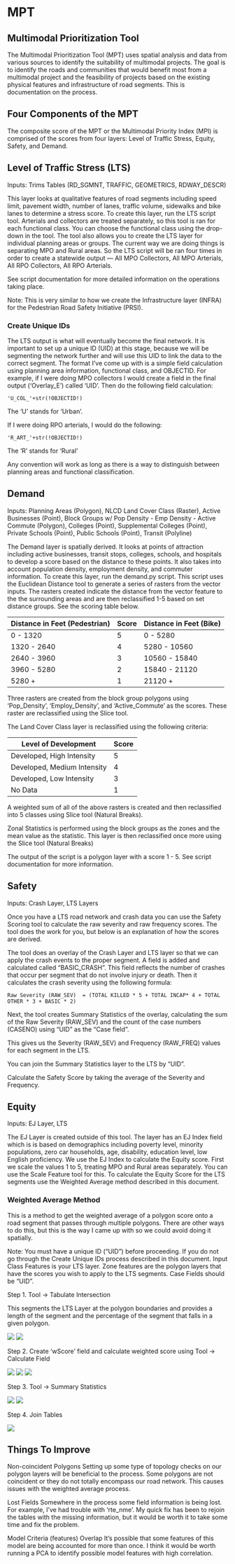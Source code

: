 # MPT
## Multimodal Prioritization Tool

The Multimodal Prioritization Tool (MPT) uses spatial analysis and data from various sources to identify the suitability of multimodal projects. The goal is to identify the roads and communities that would benefit most from a multimodal project and the feasibility of projects based on the existing physical features and infrastructure of road segments. This is documentation on the process.


## Four Components of the MPT

The composite score of the MPT or the Multimodal Priority Index (MPI) is comprised of the scores from four layers: Level of Traffic Stress, Equity, Safety, and Demand.


## Level of Traffic Stress (LTS)

Inputs: Trims Tables (RD_SGMNT, TRAFFIC, GEOMETRICS, RDWAY_DESCR)

This layer looks at qualitative features of road segments including speed limit, pavement width, number of lanes, traffic volume, sidewalks and bike lanes to determine a stress score. To create this layer, run the LTS script tool. Arterials and collectors are treated separately, so this tool is ran for each functional class. You can choose the functional class using the drop-down in the tool. The tool also allows you to create the LTS layer for individual planning areas or groups. The current way we are doing things is separating MPO and Rural areas. So the LTS script will be ran four times in order to create a statewide output — All MPO Collectors, All MPO Arterials, All RPO Collectors, All RPO Arterials. 

See script documentation for more detailed information on the operations taking place.

Note: This is very similar to how we create the Infrastructure layer (INFRA) for the Pedestrian Road Safety Initiative (PRSI).

### Create Unique IDs

The LTS output is what will eventually become the final network. It is important to set up a unique ID (UID) at this stage, because we will be segmenting the network further and will use this UID to link the data to the correct segment. The format I’ve come up with is a simple field calculation using planning area information, functional class, and OBJECTID. For example, if I were doing MPO collectors I would create a field in the final output (‘Overlay_E’) called ‘UID’. Then do the following field calculation:

`'U_COL_'+str(!OBJECTID!)`

The ‘U’ stands for ‘Urban’.

If I were doing RPO arterials, I would do the following:

`'R_ART_'+str(!OBJECTID!)`

The ‘R’ stands for ‘Rural’

Any convention will work as long as there is a way to distinguish between planning areas and functional classification.


## Demand

Inputs: Planning Areas (Polygon), NLCD Land Cover Class (Raster), Active Businesses (Point), Block Groups w/ Pop Density - Emp Density - Active Commute (Polygon), Colleges (Point), Supplemental Colleges (Point), Private Schools (Point), Public Schools (Point), Transit (Polyline)

The Demand layer is spatially derived. It looks at points of attraction including active businesses, transit stops, colleges, schools, and hospitals to develop a score based on the distance to these points. It also takes into account population density, employment density, and commuter information. To create this layer, run the demand.py script. This script uses the Euclidean Distance tool to generate a series of rasters from the vector inputs. The rasters created indicate the distance from the vector feature to the the surrounding areas and are then reclassified 1-5 based on set distance groups. See the scoring table below.

| Distance in Feet (Pedestrian) | Score | Distance in Feet (Bike)       | 
| ----------------------------- | ----- | ----------------------------- | 
| 0 - 1320                      | 5     | 0 - 5280                      | 
| 1320 - 2640                   | 4     | 5280 - 10560                  | 
| 2640 - 3960                   | 3     | 10560 - 15840                 | 
| 3960  - 5280                  | 2     | 15840 - 21120                 | 
| 5280 +                        | 1     | 21120 +                       | 


Three rasters are created from the block group polygons using ‘Pop_Density’, ‘Employ_Density’, and ‘Active_Commute’ as the scores. These raster are reclassified using the Slice tool. 

The Land Cover Class layer is reclassified using the following criteria:

| Level of Development        | Score |
| --------------------------- | ----- |
| Developed, High Intensity   | 5     |
| Developed, Medium Intensity | 4     |
| Developed, Low Intensity    | 3     |
| No Data                     | 1     |

A weighted sum of all of the above rasters is created and then reclassified into 5 classes using Slice tool (Natural Breaks).

Zonal Statistics is performed using the block groups as the zones and the mean value as the statistic. This layer is then reclassified once more using the Slice tool (Natural Breaks) 

The output of the script is a polygon layer with a score 1 - 5. See script documentation for more information.

## Safety

Inputs: Crash Layer, LTS Layers

Once you have a LTS road network and crash data you can use the Safety Scoring tool to calculate the raw severity and raw frequency scores. The tool does the work for you, but below is an explanation of how the scores are derived.

The tool does an overlay of the Crash Layer and LTS layer so that we can apply the crash events to the proper segment.  A field is added and calculated called “BASIC_CRASH”. This field reflects the number of crashes that occur per segment that do not involve injury or death. Then it calculates the crash severity using the following formula:

`Raw Severity (RAW_SEV)  = (TOTAL KILLED * 5 + TOTAL INCAP* 4 + TOTAL OTHER * 3 + BASIC * 2)`

Next, the tool creates Summary Statistics of the overlay, calculating the sum of the Raw Severity (RAW_SEV) and the count of the case numbers (CASENO) using “UID” as the “Case field”.

This gives us the Severity (RAW_SEV) and Frequency (RAW_FREQ) values for each segment in the LTS. 

You can join the Summary Statistics layer to the LTS by “UID”.

Calculate the Safety Score by taking the average of the Severity and Frequency.


## Equity

Inputs: EJ Layer, LTS

The EJ Layer is created outside of this tool. The layer has an EJ Index field which is is based on demographics including poverty level, minority populations, zero car households, age, disability, education level, low English proficiency. We use the EJ Index to calculate the Equity score. First we scale the values 1 to 5, treating MPO and Rural areas separately. You can use the Scale Feature tool for this. To calculate the Equity Score for the LTS segments use the Weighted Average method described in this document.


### Weighted Average Method

This is a method to get the weighted average of a polygon score onto a road segment that passes through multiple polygons. There are other ways to do this, but this is the way I came up with so we could avoid doing it spatially.

Note: You must have a unique ID (“UID”) before proceeding. If you do not go through the Create Unique IDs process described in this document.  Input Class Features is your LTS layer. Zone features are the polygon layers that have the scores you wish to apply to the LTS segments. Case Fields should be “UID”.

Step 1. Tool → Tabulate Intersection

This segments the LTS Layer at the polygon boundaries and provides a length of the segment and the percentage of the segment that falls in a given polygon.

![](https://paper-attachments.dropbox.com/s_8A2862899E9F54AC38A59AC29AFD0CEEF1083FEF37BCE17529AC3E3AA1C63DFD_1568122745656_TabInter.PNG)
![](https://paper-attachments.dropbox.com/s_8A2862899E9F54AC38A59AC29AFD0CEEF1083FEF37BCE17529AC3E3AA1C63DFD_1568122745665_tabinttable.PNG)


Step 2. Create ‘wScore’ field and calculate weighted score using Tool → Calculate Field

![](https://paper-attachments.dropbox.com/s_8A2862899E9F54AC38A59AC29AFD0CEEF1083FEF37BCE17529AC3E3AA1C63DFD_1568122865766_add+field.PNG)
![](https://paper-attachments.dropbox.com/s_8A2862899E9F54AC38A59AC29AFD0CEEF1083FEF37BCE17529AC3E3AA1C63DFD_1568122865772_CalcField.PNG)
![](https://paper-attachments.dropbox.com/s_8A2862899E9F54AC38A59AC29AFD0CEEF1083FEF37BCE17529AC3E3AA1C63DFD_1568122865781_tabinttable+2.PNG)


Step 3.  Tool → Summary Statistics

![](https://paper-attachments.dropbox.com/s_8A2862899E9F54AC38A59AC29AFD0CEEF1083FEF37BCE17529AC3E3AA1C63DFD_1568122972377_summary_stats.PNG)
![](https://paper-attachments.dropbox.com/s_8A2862899E9F54AC38A59AC29AFD0CEEF1083FEF37BCE17529AC3E3AA1C63DFD_1568122972383_sumstatstable.PNG)


Step 4. Join Tables

![](https://paper-attachments.dropbox.com/s_8A2862899E9F54AC38A59AC29AFD0CEEF1083FEF37BCE17529AC3E3AA1C63DFD_1568123162793_join.PNG)



## Things To Improve

Non-coincident Polygons
Setting up some type of topology checks on our polygon layers will be beneficial to the process. Some polygons are not coincident or they do not totally encompass our road network. This causes issues with the weighted average process.

Lost Fields
Somewhere in the process some field information is being lost. For example, I’ve had trouble with ‘rte_nme’. My quick fix has been to rejoin the tables with the missing information, but it would be worth it to take some time and fix the problem.

Model Criteria (features) Overlap
It’s possible that some features of this model are being accounted for more than once. I think it would be worth running a PCA to identify possible model features with high correlation.



